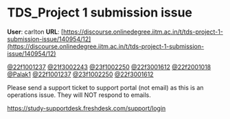 # TDS_Project 1 submission issue

**User**: carlton
**URL**: [https://discourse.onlinedegree.iitm.ac.in/t/tds-project-1-submission-issue/140954/12](https://discourse.onlinedegree.iitm.ac.in/t/tds-project-1-submission-issue/140954/12)

[@22f1001237](/u/22f1001237) [@21f3002243](/u/21f3002243) [@23f1002250](/u/23f1002250) [@22f3001612](/u/22f3001612) [@22f2001018](/u/22f2001018) [@Palak1](/u/palak1) [@22f1001237](/u/22f1001237) [@23f1002250](/u/23f1002250) [@22f3001612](/u/22f3001612)

Please send a support ticket to support portal (not email) as this is an operations issue. They will NOT respond to emails.

<https://study-supportdesk.freshdesk.com/support/login>
